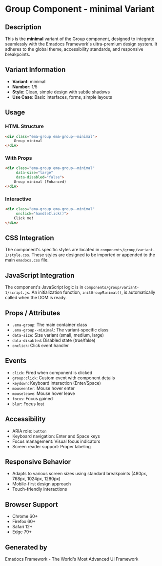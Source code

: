 # Group Component - minimal Variant

## Description
This is the **minimal** variant of the Group component, designed to integrate seamlessly with the Emadocs Framework's ultra-premium design system. It adheres to the global theme, accessibility standards, and responsive breakpoints.

## Variant Information
- **Variant**: minimal
- **Number**: 1/5
- **Style**: Clean, simple design with subtle shadows
- **Use Case**: Basic interfaces, forms, simple layouts

## Usage

### HTML Structure
```html
<div class="ema-group ema-group--minimal">
    Group minimal
</div>
```

### With Props
```html
<div class="ema-group ema-group--minimal" 
     data-size="large" 
     data-disabled="false">
    Group minimal (Enhanced)
</div>
```

### Interactive
```html
<div class="ema-group ema-group--minimal" 
     onclick="handleClick()">
    Click me!
</div>
```

## CSS Integration
The component's specific styles are located in `components/group/variant-1/style.css`. These styles are designed to be imported or appended to the main `emadocs.css` file.

## JavaScript Integration
The component's JavaScript logic is in `components/group/variant-1/script.js`. An initialization function, `initGroupMinimal()`, is automatically called when the DOM is ready.

## Props / Attributes
- `.ema-group`: The main container class
- `.ema-group--minimal`: The variant-specific class
- `data-size`: Size variant (small, medium, large)
- `data-disabled`: Disabled state (true/false)
- `onclick`: Click event handler

## Events
- `click`: Fired when component is clicked
- `group:click`: Custom event with component details
- `keydown`: Keyboard interaction (Enter/Space)
- `mouseenter`: Mouse hover enter
- `mouseleave`: Mouse hover leave
- `focus`: Focus gained
- `blur`: Focus lost

## Accessibility
- ARIA role: `button`
- Keyboard navigation: Enter and Space keys
- Focus management: Visual focus indicators
- Screen reader support: Proper labeling

## Responsive Behavior
- Adapts to various screen sizes using standard breakpoints (480px, 768px, 1024px, 1280px)
- Mobile-first design approach
- Touch-friendly interactions

## Browser Support
- Chrome 60+
- Firefox 60+
- Safari 12+
- Edge 79+

## Generated by
Emadocs Framework - The World's Most Advanced UI Framework
